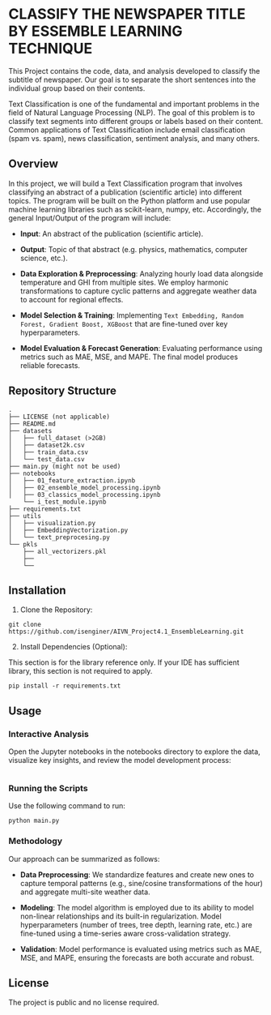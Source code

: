 # CLASSIFY THE NEWSPAPER TITLE BY ESSEMBLE LEARNING TECHNIQUE
This Project contains the code, data, and analysis developed to classify the subtitle of newspaper. Our goal is to separate the short sentences into the individual group based on their contents.

Text Classification is one of the fundamental and important problems in the field of Natural Language Processing (NLP). The goal of this problem is to classify text segments into different groups or labels based on their content. Common applications of Text Classification include email classification (spam vs. spam), news classification, sentiment analysis, and many others.

## Overview
In this project, we will build a Text Classification program that involves classifying an abstract of a publication (scientific article) into different topics.
The program will be built on the Python platform and use popular machine learning libraries such as scikit-learn, numpy, etc.
Accordingly, the general Input/Output of the program will include:
* **Input**: An abstract of the publication (scientific article).
* **Output**: Topic of that abstract (e.g. physics, mathematics, computer science, etc.).

* **Data Exploration & Preprocessing**:
Analyzing hourly load data alongside temperature and GHI from multiple sites. We employ harmonic transformations to capture cyclic patterns and aggregate weather data to account for regional effects.

* **Model Selection & Training**:
Implementing `Text Embedding, Random Forest, Gradient Boost, XGBoost` that are fine-tuned over key hyperparameters.

* **Model Evaluation & Forecast Generation**:
Evaluating performance using metrics such as MAE, MSE, and MAPE. The final model produces reliable forecasts.

## Repository Structure

```
.
├── LICENSE (not applicable)
├── README.md
├── datasets
│   ├── full_dataset (>2GB)
│   ├── dataset2k.csv
│   ├── train_data.csv
│   └── test_data.csv
├── main.py (might not be used)
├── notebooks
│   ├── 01_feature_extraction.ipynb
│   ├── 02_ensemble_model_processing.ipynb
│   ├── 03_classics_model_processing.ipynb
    └── i_test_module.ipynb
├── requirements.txt
├── utils
│   ├── visualization.py
│   ├── EmbeddingVectorization.py
│   └── text_preprocesing.py
└── pkls
    ├── all_vectorizers.pkl
    ├── 
    └── 
```

## Installation
1. Clone the Repository:

```
git clone https://github.com/isenginer/AIVN_Project4.1_EnsembleLearning.git
```

2. Install Dependencies (Optional):

This section is for the library reference only. If your IDE has sufficient library, this section is not required to apply.
```
pip install -r requirements.txt
```

## Usage
### Interactive Analysis
Open the Jupyter notebooks in the notebooks directory to explore the data, visualize key insights, and review the model development process:

```

```

### Running the Scripts
Use the following command to run:

```
python main.py
```

### Methodology
Our approach can be summarized as follows:
* **Data Preprocessing**:
We standardize features and create new ones to capture temporal patterns (e.g., sine/cosine transformations of the hour) and aggregate multi-site weather data.

* **Modeling**:
The model algorithm is employed due to its ability to model non-linear relationships and its built-in regularization. Model hyperparameters (number of trees, tree depth, learning rate, etc.) are fine-tuned using a time-series aware cross-validation strategy.

* **Validation**:
Model performance is evaluated using metrics such as MAE, MSE, and MAPE, ensuring the forecasts are both accurate and robust.

## License
The project is public and no license required.